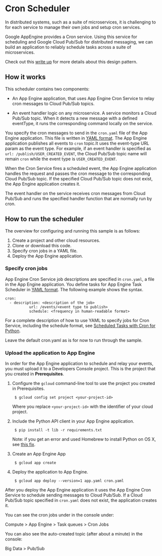 # Cron Scheduler
In distributed systems, such as a suite of microservices, it is challenging to for each service to manage their own jobs and setup cron services.

Google AppEngine provides a Cron service. Using this service for scheduling and
Google Cloud Pub/Sub for distributed messaging, we can build an application to
reliably schedule tasks across a suite of microservices.

Check out this [write up](https://cloud.google.com/solutions/reliable-task-scheduling-compute-engine) for more details about this design pattern.

## How it works

This scheduler contains two components:

* An App Engine application, that uses App Engine Cron Service
    to relay cron messages to Cloud Pub/Sub topics.

* An event handler logic on any microservice. A service monitors a Cloud Pub/Sub
    topic. When it detects a new message with a defined eventType, it runs the corresponding command
    locally on the service.

You specify the cron messages to send in the `cron.yaml` file of the App Engine
application. This file is written in
[YAML format](http://cloud.google.com/appengine/docs/python/config/cron#Python_app_yaml_About_cron_yaml).
The App Engine application publishes all events to `cron` topic.It uses the event-type URL param as the event type. For example, if an event handler is specified as `url: /publish/USER_CREATED_EVENT`, the Cloud Pub/Sub topic name
will remain `cron` while the event type is `USER_CREATED_EVENT`.

When the Cron Service fires a scheduled event, the App Engine
application handles the request and passes the cron message to the corresponding
Cloud Pub/Sub topic. If the specified Cloud Pub/Sub topic does not exist,
the App Engine application creates it.

The event handler on the service receives cron messages from
Cloud Pub/Sub and runs the specified handler function that are normally run by cron.

## How to run the scheduler
The overview for configuring and running this sample is as follows:

1. Create a project and other cloud resources.
2. Clone or download this code.
3. Specify cron jobs in a YAML file.
4. Deploy the App Engine application.


### Specify cron jobs

App Engine Cron Service job descriptions are specified in `cron.yaml`, a file in
the App Engine application. You define tasks for App Engine Task Scheduler
in [YAML format](http://yaml.org/). The following example
shows the syntax.

    cron:
      - description: <description of the job>
               url: /events/<event type to publish>
               schedule: <frequency in human-readable format>

For a complete description of how to use YAML to specify jobs for Cron Service,
including the schedule format, see
[Scheduled Tasks with Cron for Python](https://cloud.google.com/appengine/docs/python/config/cron#Python_app_yaml_The_schedule_format).

Leave the default cron.yaml as is for now to run through the sample.

### Upload the application to App Engine

In order for the App Engine application to schedule and relay your events,
you must upload it to a Developers Console project. This is the project
that you created in **Prerequisites**.

1. Configure the `gcloud` command-line tool to use the project you created in
    Prerequisites.

        $ gcloud config set project <your-project-id>

    Where you replace `<your-project-id>`  with the identifier of your cloud
    project.

1. Include the Python API client in your App Engine application.

        $ pip install -t lib -r requirements.txt

    Note: if you get an error and used Homebrew to install Python on OS X,
    see [this fix](https://github.com/Homebrew/homebrew/blob/master/share/doc/homebrew/Homebrew-and-Python.md#note-on-pip-install---user).

1. Create an App Engine App

		$ gcloud app create

1. Deploy the application to App Engine.

        $ gcloud app deploy --version=1 app.yaml cron.yaml

After you deploy the App Engine application it uses the App Engine Cron Service
to schedule sending messages to Cloud Pub/Sub. If a Cloud Pub/Sub topic
specified in `cron.yaml` does not exist, the application creates it.

You can see the cron jobs under in the console under:

Compute > App Engine > Task queues > Cron Jobs

You can also see the auto-created topic (after about a minute) in the console:

Big Data > Pub/Sub
